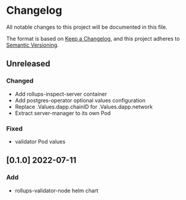 # Changelog

All notable changes to this project will be documented in this file.

The format is based on [Keep a Changelog](https://keepachangelog.com/en/1.0.0/),
and this project adheres to [Semantic Versioning](https://semver.org/spec/v2.0.0.html).

## Unreleased

### Changed

- Add rollups-inspect-server container
- Add postgres-operator optional values configuration
- Replace .Values.dapp.chainID for .Values.dapp.network
- Extract server-manager to its own Pod

### Fixed

- validator Pod values

## [0.1.0] 2022-07-11

### Add

- rollups-validator-node helm chart
